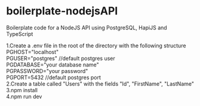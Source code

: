 # boilerplate-nodejsAPI
Boilerplate code for a NodeJS API using PostgreSQL, HapiJS and TypeScript

1.Create a .env file in the root of the directory with the following structure  
  PGHOST="localhost"  
  PGUSER="postgres" //default postgres user  
  PGDATABASE="your database name"  
  PGPASSWORD="your password"  
  PGPORT=5432 //default postgres port  
2.Create a table called "Users" with the fields "Id", "FirstName", "LastName"  
3.npm install  
4.npm run dev  
